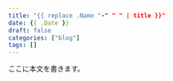 ```yaml
---
title: "{{ replace .Name "-" " " | title }}"
date: {{ .Date }}
draft: false
categories: ["blog"]
tags: []
---
```


ここに本文を書きます。